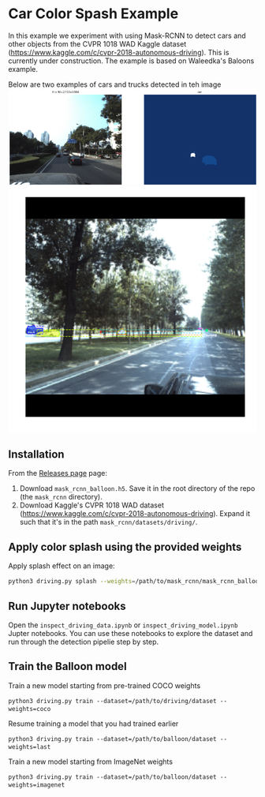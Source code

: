 # Car Color Spash Example

In this example we experiment with using Mask-RCNN to detect cars and other objects from the CVPR 1018 WAD Kaggle dataset (https://www.kaggle.com/c/cvpr-2018-autonomous-driving). This is currently under construction. The example is based on Waleedka's Baloons example.

Below are two examples of cars and trucks detected in teh image
![Car Detection](https://github.com/ReemHal/Mask_RCNN_Nucli/blob/master/samples/driving/figures/car_detection_2.png)
![Car Segmentation](https://github.com/ReemHal/Mask_RCNN_Nucli/blob/master/samples/driving/figures/car_detection.png)

## Installation
From the [Releases page](https://github.com/matterport/Mask_RCNN/releases) page:
1. Download `mask_rcnn_balloon.h5`. Save it in the root directory of the repo (the `mask_rcnn` directory).
2. Download Kaggle's CVPR 1018 WAD dataset (https://www.kaggle.com/c/cvpr-2018-autonomous-driving). Expand it such that it's in the path `mask_rcnn/datasets/driving/`.

## Apply color splash using the provided weights
Apply splash effect on an image:

```bash
python3 driving.py splash --weights=/path/to/mask_rcnn/mask_rcnn_balloon.h5 --image=<file name or URL>
```

## Run Jupyter notebooks
Open the `inspect_driving_data.ipynb` or `inspect_driving_model.ipynb` Jupter notebooks. You can use these notebooks to explore the dataset and run through the detection pipelie step by step.

## Train the Balloon model

Train a new model starting from pre-trained COCO weights
```
python3 driving.py train --dataset=/path/to/driving/dataset --weights=coco
```

Resume training a model that you had trained earlier
```
python3 driving.py train --dataset=/path/to/balloon/dataset --weights=last
```

Train a new model starting from ImageNet weights
```
python3 driving.py train --dataset=/path/to/balloon/dataset --weights=imagenet
```

